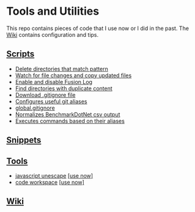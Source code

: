 # Tools and Utilities

This repo contains pieces of code that I use now or I did in the past.
The [Wiki](/wiki) contains configuration and tips.

## [Scripts](/scripts)
* [Delete directories that match pattern](/scripts#scriptsdelete-directoriescsx)
* [Watch for file changes and copy updated files](/scripts#scriptsfile-automationcsx)
* [Enable and disable Fusion Log](/scripts#scriptsfusion-logcsx)
* [Find directories with duplicate content](/scripts#scriptsgetduplicatedirsnim)
* [Download .gitignore file](/scripts#scriptsgetignoresh)
* [Configures useful git aliases](/scripts#scriptsgit-aliascmd)
* [global.gitignore](/scripts#scriptsglobalgitignore)
* [Normalizes BenchmarkDotNet csv output](/scripts#scriptsnormalize-csvpy)
* [Executes commands based on their aliases](/scripts#scriptsopennim)

## [Snippets](/snippets)

## [Tools](/tools)
* [javascript unescape](/tools#toolsunescape) [[use now]](http://amadeusw.com/utilities/tools/unescape/)
* [code workspace](/tools#toolsworkspace) [[use now]](http://amadeusw.com/utilities/tools/workspace/)

## [Wiki](/wiki)
